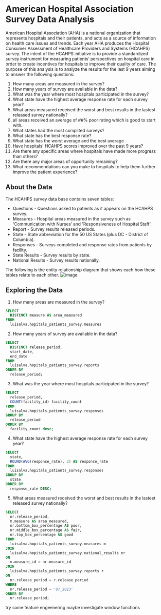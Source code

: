 # American Hospital Association Survey Data Analysis

American Hospital Association (AHA) is a national organization that represents hospitals and their patients, and acts as a source of information on health care issues and trends. Each year AHA produces the Hospital Consumer Assessment of Healthcare Providers and Systems (HCAHPS) survey. The intent of the HCAHPS initiative is to provide a standardized survey instrument for measuring patients’ perspectives on hospital care in order to create incentives for hospitals to improve their quality of care. 
The purpose of this analysis is to analyze the results for the last 9 years aiming to answer the following questions:

1. How many areas are measured in the survey?
2. How many years of survey are available in the data?
3. What was the year where most hospitals participated in the survey?
4. What state have the highest average response rate for each survey year?
5. What areas measured received the worst and best results in the lastest released survey nationally?
6. all areas received an average of ##% poor rating which is good to start with. 
7. What states had the most complited surveys?
8. What state has the best response rate?
9. What state has the worst average and the best average
10. Have hospitals' HCAHPS scores improved over the past 9 years?
11. Are there any specific areas where hospitals have made more progress than others?
12. Are there any major areas of opportunity remaining?
13. What recommendations can you make to hospitals to help them further improve the patient experience?


## About the Data

The HCAHPS survey data base contains seven tables:
* Questions - Questions asked to patients as it appears on the HCAHPS survey.
* Measures - Hospital areas measured in the survey such as 'Communication with Nurses' and 'Responsiveness of Hospital Staff'.
* Report - Survey results released periods.
* State - State abbreviation for the 50 US States (plus DC - District of Columbia).
* Responses - Surveys completed and response rates from patients by facility.
* State Results - Survey results by state.
* National Results - Survey results nationally.

The following is the entity relationship diagram that shows each how these tables relate to each other.
![image](https://github.com/Luis102487/patients_survey/assets/96627296/6e144772-3720-447c-b3c3-f3843e1b98da)


## Exploring the Data
1. How many areas are measured in the survey?
  ```sql
  SELECT
    DISTINCT measure AS area_measured
  FROM
    luisalva.hopitals_patients_survey.measures
  ```

2. How many years of survey are available in the data?
  ```sql
  SELECT
    DISTINCT release_period,
    start_date,
    end_date
  FROM
    luisalva.hopitals_patients_survey.reports
  ORDER BY
    release_period;
  ``` 
  
3. What was the year where most hospitals participated in the survey?

  ```sql
  SELECT
    release_period,
    COUNT(facility_id) facility_count
  FROM
    luisalva.hopitals_patients_survey.responses
  GROUP BY
    release_period
  ORDER BY
    facility_count desc;
```

4. What state have the highest average response rate for each survey year? 

```sql
SELECT
  state,
  ROUND(AVG(response_rate), 2) AS response_rate
FROM
  luisalva.hopitals_patients_survey.responses
GROUP BY
  state
ORDER BY
  response_rate DESC;
```

5. What areas measured received the worst and best results in the lastest released survey nationally? 

```sql
SELECT
  nr.release_period,
  m.measure AS area_measured,
  nr.bottom_box_percentage AS poor,
  nr.middle_box_percentage AS fair,
  nr.top_box_percentage AS good
FROM
  luisalva.hopitals_patients_survey.measures m
JOIN
  luisalva.hopitals_patients_survey.national_results nr
ON
  m.measure_id = nr.measure_id
JOIN
  luisalva.hopitals_patients_survey.reports r
ON
  nr.release_period = r.release_period
WHERE
  nr.release_period = '07_2023'
ORDER BY
  nr.release_period;
```

try some feature engeenering maybe
investigate window functions
